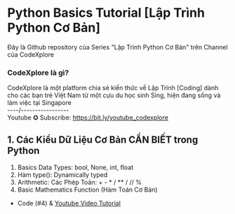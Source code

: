 # Python Basics Tutorial [Lập Trình Python Cơ Bản]
Đây là Github repository của Series "Lập Trình Python Cơ Bản" trên Channel của CodeXplore

### CodeXplore là gì?
CodeXplore là một platform chia sẻ kiến thức về Lập Trình [Coding] dành cho các bạn trẻ Việt Nam từ một cựu du học sinh Sing, hiện đang sống và làm việc tại Singapore <br>
----/----------------- <br>
Youtube ✪ Subscribe: https://bit.ly/youtube_codexplore

## 1. Các Kiểu Dữ Liệu Cơ Bản CẦN BIẾT trong Python 
1. Basics Data Types: bool, None, int, float 
2. Hàm type(): Dynamically typed
3. Arithmetic: Các Phép Toán: + - * / ** / // %
4. Basic Mathematics Function (Hàm Toán Cơ Bản)

* Code (#4) & [Youtube Video Tutorial](https://youtu.be/FBfayv31Doo "Các Kiểu Dữ Liệu Cơ Bản CẦN BIẾT trong Python | Lập Trình Python Cơ Bản #4")
